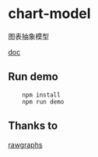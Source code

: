 # chart-model

图表抽象模型

[doc](./src/charts/README.md)

## Run demo

```
    npm install
    npm run demo
```

## Thanks to

[rawgraphs](http://rawgraphs.io/)